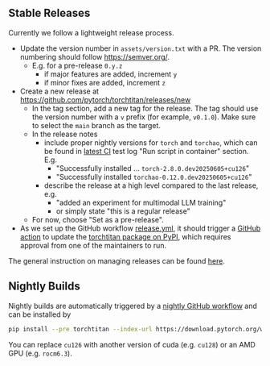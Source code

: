 ## Stable Releases
Currently we follow a lightweight release process.
- Update the version number in `assets/version.txt` with a PR. The version numbering should follow https://semver.org/.
  - E.g. for a pre-release `0.y.z`
    - if major features are added, increment `y`
    - if minor fixes are added, increment `z`
- Create a new release at https://github.com/pytorch/torchtitan/releases/new
  - In the tag section, add a new tag for the release. The tag should use the version number with a `v` prefix (for example, `v0.1.0`). Make sure to select the `main` branch as the target.
  - In the release notes
    - include proper nightly versions for `torch` and `torchao`, which can be found in [latest CI](https://github.com/pytorch/torchtitan/actions/workflows/integration_test_8gpu.yaml) test log "Run script in container" section. E.g.
        - "Successfully installed ... `torch-2.8.0.dev20250605+cu126`"
        - "Successfully installed `torchao-0.12.0.dev20250605+cu126`"
    - describe the release at a high level compared to the last release, e.g.
      - "added an experiment for multimodal LLM training"
      - or simply state "this is a regular release"
  - For now, choose "Set as a pre-release".
- As we set up the GitHub workflow [release.yml](/.github/workflows/release.yml), it should trigger a [GitHub action](https://github.com/pytorch/torchtitan/actions/workflows/release.yml) to update the [torchtitan package on PyPI](https://pypi.org/project/torchtitan/), which requires approval from one of the maintainers to run.

The general instruction on managing releases can be found [here](https://docs.github.com/en/repositories/releasing-projects-on-github/managing-releases-in-a-repository).


## Nightly Builds
Nightly builds are automatically triggered by a [nightly GitHub workflow](/.github/workflows/build_whl_and_publish.yaml) and can be installed by
```bash
pip install --pre torchtitan --index-url https://download.pytorch.org/whl/nightly/cu126
```
You can replace `cu126` with another version of cuda (e.g. `cu128`) or an AMD GPU (e.g. `rocm6.3`).

